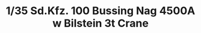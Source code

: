 ---
layout: product
title: "1/35 Sd.Kfz. 100 Bussing Nag 4500A w Bilstein 3t Crane"
price: "7500" 
desc: "Maketa"
img_path: "/assets/img/AFV35279.jpg"
brand: "N/A"
available: false
special_offer: false
new: false
soon: false
cat: "010000"
subcat: "015100"
subsubcat: "0N/A"
sifra: "AFV35279"
popular: false
---